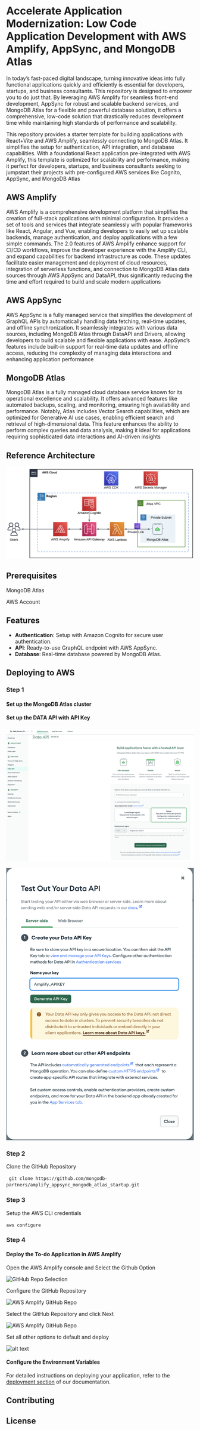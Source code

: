 
# Accelerate Application Modernization: Low Code Application Development with AWS Amplify, AppSync, and MongoDB Atlas

In today’s fast-paced digital landscape, turning innovative ideas into fully functional applications quickly and efficiently is essential for developers, startups, and business consultants. This repository is designed to empower you to do just that. By leveraging AWS Amplify for seamless front-end development, AppSync for robust and scalable backend services, and MongoDB Atlas for a flexible and powerful database solution, it offers a comprehensive, low-code solution that drastically reduces development time while maintaining high standards of performance and scalability.

This repository provides a starter template for building applications with React+Vite and AWS Amplify, seamlessly connecting to MongoDB Atlas. It simplifies the setup for authentication, API integration, and database capabilities. With a foundational React application pre-integrated with AWS Amplify, this template is optimized for scalability and performance, making it perfect for developers, startups, and business consultants seeking to jumpstart their projects with pre-configured AWS services like Cognito, AppSync, and MongoDB Atlas


## AWS Amplify
AWS Amplify is a comprehensive development platform that simplifies the creation of full-stack applications with minimal configuration. It provides a set of tools and services that integrate seamlessly with popular frameworks like React, Angular, and Vue, enabling developers to easily set up scalable backends, manage authentication, and deploy applications with a few simple commands. The 2.0 features of AWS Amplify enhance support for CI/CD workflows, improve the developer experience with the Amplify CLI, and expand capabilities for backend infrastructure as code. These updates facilitate easier management and deployment of cloud resources, integration of serverless functions, and connection to MongoDB Atlas data sources through AWS AppSync and DataAPI, thus significantly reducing the time and effort required to build and scale modern applications

## AWS AppSync
AWS AppSync is a fully managed service that simplifies the development of GraphQL APIs by automatically handling data fetching, real-time updates, and offline synchronization. It seamlessly integrates with various data sources, including MongoDB Atlas through DataAPI and Drivers, allowing developers to build scalable and flexible applications with ease. AppSync’s features include built-in support for real-time data updates and offline access, reducing the complexity of managing data interactions and enhancing application performance

## MongoDB Atlas

MongoDB Atlas is a fully managed cloud database service known for its operational excellence and scalability. It offers advanced features like automated backups, scaling, and monitoring, ensuring high availability and performance. Notably, Atlas includes Vector Search capabilities, which are optimized for Generative AI use cases, enabling efficient search and retrieval of high-dimensional data. This feature enhances the ability to perform complex queries and data analysis, making it ideal for applications requiring sophisticated data interactions and AI-driven insights

## Reference Architecture 

![Reference Architecture](/images/Reference_Architecture.png)


## Prerequisites

MongoDB Atlas

AWS Account


## Features

- **Authentication**: Setup with Amazon Cognito for secure user authentication.
- **API**: Ready-to-use GraphQL endpoint with AWS AppSync.
- **Database**: Real-time database powered by MongoDB Atlas.


## Deploying to AWS

### Step 1

#### Set up the MongoDB Atlas cluster


#### Set up the DATA API with API Key

![Set up Data API](/images/setup_DataAPI.png)

![Generate API Key](/images/generate_API_KEY.png)



### Step 2

Clone the GitHub Repository

``` git clone https://github.com/mongodb-partners/amplify_appsync_mongodb_atlas_startup.git```

### Step 3

Setup the AWS CLI credentials

``` aws configure ```

### Step 4

#### Deploy the To-do Application in AWS Amplify


Open the AWS Amplify console and Select the Github Option 


![GitHub Repo Selection](/images/GitHub.png)


Configure the GitHub Repository

![AWS Amplify GitHub Repo](/images/GitHub_Configuration.png)


Select the GitHub Repository and click Next

![AWS Amplify GitHub Repo](/images/GitHub_Repo_Selection.png)



Set all other options to default and deploy

![alt text](/images/amplify_console_overview.png)


#### Configure the Environment Variables






For detailed instructions on deploying your application, refer to the [deployment section](https://docs.amplify.aws/react/start/quickstart/#deploy-a-fullstack-app-to-aws) of our documentation.

## Contributing


## License

